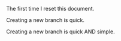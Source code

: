 The first time I reset this document.

Creating a new branch is quick.

Creating a new branch is quick AND simple.
